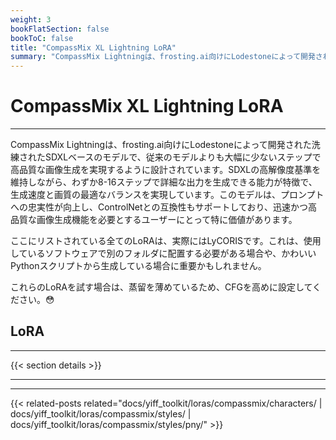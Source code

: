 ```yaml
---
weight: 3
bookFlatSection: false
bookToC: false
title: "CompassMix XL Lightning LoRA"
summary: "CompassMix Lightningは、frosting.ai向けにLodestoneによって開発された洗練されたSDXLベースのモデルで、従来のモデルよりも大幅に少ないステップで高品質な画像生成を実現するように設計されています。SDXLの高解像度基準を維持しながら、わずか8-16ステップで詳細な出力を生成できる能力が特徴で、生成速度と画質の最適なバランスを実現しています。このモデルは、プロンプトへの忠実性が向上し、ControlNetとの互換性もサポートしており、迅速かつ高品質な画像生成機能を必要とするユーザーにとって特に価値があります。このリストには、このモデル用にリリースした全てのLoRAが含まれています。"
---
```


<!--markdownlint-disable MD025 -->

# CompassMix XL Lightning LoRA

---

CompassMix Lightningは、frosting.ai向けにLodestoneによって開発された洗練されたSDXLベースのモデルで、従来のモデルよりも大幅に少ないステップで高品質な画像生成を実現するように設計されています。SDXLの高解像度基準を維持しながら、わずか8-16ステップで詳細な出力を生成できる能力が特徴で、生成速度と画質の最適なバランスを実現しています。このモデルは、プロンプトへの忠実性が向上し、ControlNetとの互換性もサポートしており、迅速かつ高品質な画像生成機能を必要とするユーザーにとって特に価値があります。

ここにリストされている全てのLoRAは、実際にはLyCORISです。これは、使用しているソフトウェアで別のフォルダに配置する必要がある場合や、かわいいPythonスクリプトから生成している場合に重要かもしれません。

これらのLoRAを試す場合は、蒸留を薄めているため、CFGを高めに設定してください。😳

## LoRA

---

{{< section details >}}

---

---

{{< related-posts related="docs/yiff_toolkit/loras/compassmix/characters/ | docs/yiff_toolkit/loras/compassmix/styles/ | docs/yiff_toolkit/loras/compassmix/styles/pny/" >}}
